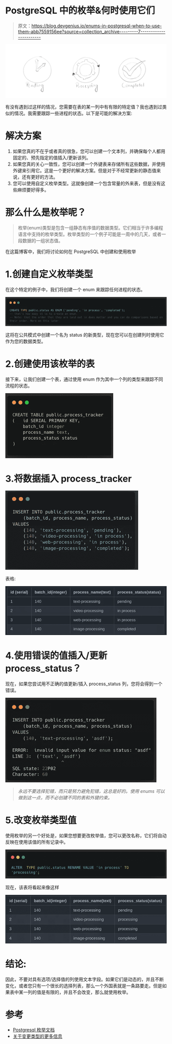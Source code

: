 # PostgreSQL 中的枚举&何时使用它们

> 原文：<https://blog.devgenius.io/enums-in-postgresql-when-to-use-them-abb7559156ee?source=collection_archive---------7----------------------->

![](img/52c2c28a9ac61835ec6f6ba8b0957eda.png)

有没有遇到过这样的情况，您需要在表的某一列中有有限的特定值？我也遇到过类似的情况。我需要跟踪一些进程的状态。以下是可能的解决方案:

# 解决方案

1.  如果您真的不在乎或者真的很急，您可以创建一个文本列，并确保每个人都用固定的、预先指定的值插入/更新该列。
2.  如果您真的关心一致性，您可以创建一个外键表来存储所有这些数据，并使用外键来引用它。这是一个更好的解决方案。但是对于不经常更新的静态值来说，还有更好的方法。
3.  您可以使用自定义枚举类型。这就像创建一个包含常量的外来表，但是没有这些麻烦要好得多。

# 那么什么是枚举呢？

> 枚举(enum)类型是包含一组静态有序值的数据类型。它们相当于许多编程语言中支持的枚举类型。枚举类型的一个例子可能是一周中的几天，或者一段数据的一组状态值。

在这篇博客中，我们将讨论如何在 PostgreSQL 中创建和使用枚举

# 1.创建自定义枚举类型

在这个特定的例子中，我们将创建一个 enum 来跟踪任何进程的状态。

![](img/68f812ded6a323eb9450f76817423169.png)

这将在公共模式中创建一个名为 status 的新类型，现在您可以在创建列时使用它作为您的数据类型。

# 2.创建使用该枚举的表

接下来，让我们创建一个表，通过使用 enum 作为其中一个列的类型来跟踪不同流程的状态。

![](img/18fffd6b12b09a31bfcb7ffbdf95915b.png)

# 3.将数据插入 process_tracker

![](img/e405935700943aba2399056f6b0eb397.png)

表格:

![](img/3c0f66b93be740a54369b4c66f1ab9bf.png)

# 4.使用错误的值插入/更新 process_status？

现在，如果您尝试用不正确的值更新/插入 process_status 列，您将会得到一个错误。

![](img/6abbbbe12c3025a91ba646579aef38b4.png)

> *永远不要选择犯错，而只是努力避免犯错，这总是好的。使用 enums 可以做到这一点，而不必创建不同的表和外键约束。*

# 5.改变枚举类型值

使用枚举的另一个好处是，如果您想要更改枚举值，您可以更改名称，它们将自动反映在使用该值的所有记录中。

![](img/2ceba5648088bde002b9cc21c592a5be.png)

现在，该表将看起来像这样

![](img/d4cedb7b6f3ff4c1b849faa1f367d7f9.png)

# 结论:

因此，不要对具有选项/选择值的列使用文本字段。如果它们是动态的，并且不断变化，或者您只有一个很长的选择列表，那么一个外国表就是一条路要走。但是如果表中某一列的值是有限的，并且不会改变，那么就使用枚举。

# 参考

*   [Postgresql 枚举文档](https://www.postgresql.org/docs/current/datatype-enum.html)
*   [关于变更类型的更多信息](https://www.postgresql.org/docs/current/sql-altertype.html)